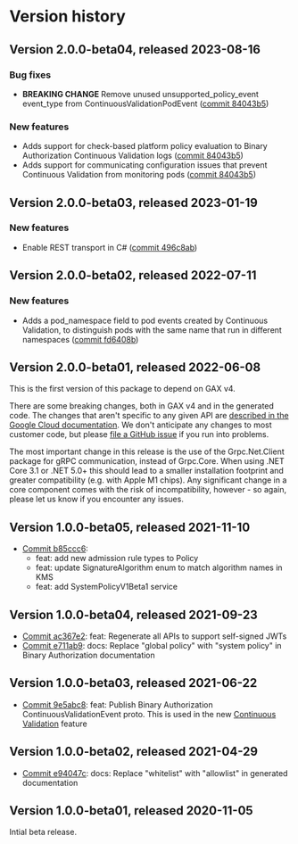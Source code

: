 # Version history

## Version 2.0.0-beta04, released 2023-08-16

### Bug fixes

- **BREAKING CHANGE** Remove unused unsupported_policy_event event_type from ContinuousValidationPodEvent ([commit 84043b5](https://github.com/googleapis/google-cloud-dotnet/commit/84043b5f6a260678e2c3fdb6dde2ac56ba64b81b))

### New features

- Adds support for check-based platform policy evaluation to Binary Authorization Continuous Validation logs ([commit 84043b5](https://github.com/googleapis/google-cloud-dotnet/commit/84043b5f6a260678e2c3fdb6dde2ac56ba64b81b))
- Adds support for communicating configuration issues that prevent Continuous Validation from monitoring pods ([commit 84043b5](https://github.com/googleapis/google-cloud-dotnet/commit/84043b5f6a260678e2c3fdb6dde2ac56ba64b81b))

## Version 2.0.0-beta03, released 2023-01-19

### New features

- Enable REST transport in C# ([commit 496c8ab](https://github.com/googleapis/google-cloud-dotnet/commit/496c8abe53e80646e5dd5a6d4a2231b11b36969a))

## Version 2.0.0-beta02, released 2022-07-11

### New features

- Adds a pod_namespace field to pod events created by Continuous Validation, to distinguish pods with the same name that run in different namespaces ([commit fd6408b](https://github.com/googleapis/google-cloud-dotnet/commit/fd6408b674f330694f87d105a233c5ddf5e508d8))

## Version 2.0.0-beta01, released 2022-06-08

This is the first version of this package to depend on GAX v4.

There are some breaking changes, both in GAX v4 and in the generated
code. The changes that aren't specific to any given API are [described in the Google Cloud
documentation](https://cloud.google.com/dotnet/docs/reference/help/breaking-gax4).
We don't anticipate any changes to most customer code, but please [file a
GitHub issue](https://github.com/googleapis/google-cloud-dotnet/issues/new/choose)
if you run into problems.

The most important change in this release is the use of the Grpc.Net.Client package
for gRPC communication, instead of Grpc.Core. When using .NET Core 3.1 or .NET 5.0+
this should lead to a smaller installation footprint and greater compatibility (e.g.
with Apple M1 chips). Any significant change in a core component comes with the risk
of incompatibility, however - so again, please let us know if you encounter any
issues.
## Version 1.0.0-beta05, released 2021-11-10

- [Commit b85ccc6](https://github.com/googleapis/google-cloud-dotnet/commit/b85ccc6):
  - feat: add new admission rule types to Policy
  - feat: update SignatureAlgorithm enum to match algorithm names in KMS
  - feat: add SystemPolicyV1Beta1 service

## Version 1.0.0-beta04, released 2021-09-23

- [Commit ac367e2](https://github.com/googleapis/google-cloud-dotnet/commit/ac367e2): feat: Regenerate all APIs to support self-signed JWTs
- [Commit e711ab9](https://github.com/googleapis/google-cloud-dotnet/commit/e711ab9): docs: Replace "global policy" with "system policy" in Binary Authorization documentation

## Version 1.0.0-beta03, released 2021-06-22

- [Commit 9e5abc8](https://github.com/googleapis/google-cloud-dotnet/commit/9e5abc8): feat: Publish Binary Authorization ContinuousValidationEvent proto. This is used in the new [Continuous Validation](https://cloud.google.com/binary-authorization/docs/overview-cv) feature

## Version 1.0.0-beta02, released 2021-04-29

- [Commit e94047c](https://github.com/googleapis/google-cloud-dotnet/commit/e94047c): docs: Replace "whitelist" with "allowlist" in generated documentation

## Version 1.0.0-beta01, released 2020-11-05

Intial beta release.


